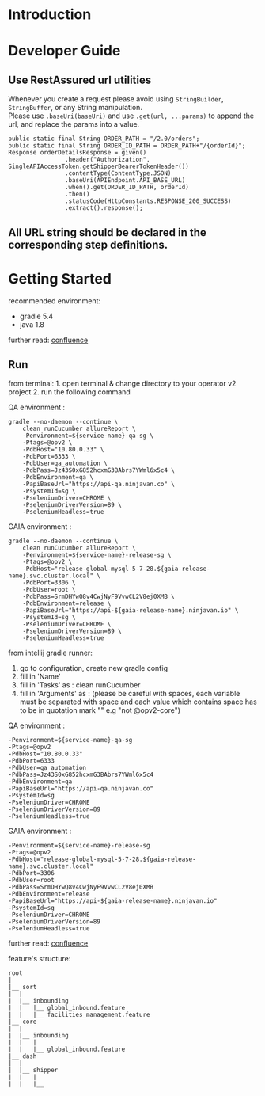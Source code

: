 # Introduction

# Developer Guide

## Use RestAssured url utilities
Whenever you create a request please avoid using `StringBuilder`, `StringBuffer`, or any String manipulation.  
Please use `.baseUri(baseUri)` and use `.get(url, ...params)` to append the url, and replace the params into a value.

```
public static final String ORDER_PATH = "/2.0/orders";
public static final String ORDER_ID_PATH = ORDER_PATH+"/{orderId}";
Response orderDetailsResponse = given()
                .header("Authorization", SingleAPIAccessToken.getShipperBearerTokenHeader())
                .contentType(ContentType.JSON)
                .baseUri(APIEndpoint.API_BASE_URL)
                .when().get(ORDER_ID_PATH, orderId)
                .then()
                .statusCode(HttpConstants.RESPONSE_200_SUCCESS)
                .extract().response();
```

## All URL string should be declared in the corresponding step definitions.

<h1>Getting Started</h1>

recommended environment:
- gradle 5.4
- java 1.8

further read: [confluence](https://confluence.ninjavan.co/display/NVQA/D+-+Environment+Setup)

<h2>Run</h2>
from terminal:
1. open terminal & change directory to your operator v2 project
2. run the following command

QA environment :

```
gradle --no-daemon --continue \
    clean runCucumber allureReport \
    -Penvironment=${service-name}-qa-sg \
    -Ptags=@opv2 \
    -PdbHost="10.80.0.33" \
    -PdbPort=6333 \
    -PdbUser=qa_automation \
    -PdbPass=Jz43S0xG852hcxmG3BAbrs7YWml6x5c4 \
    -PdbEnvironment=qa \
    -PapiBaseUrl="https://api-qa.ninjavan.co" \
    -PsystemId=sg \
    -PseleniumDriver=CHROME \
    -PseleniumDriverVersion=89 \
    -PseleniumHeadless=true
```

GAIA environment :
```
gradle --no-daemon --continue \
    clean runCucumber allureReport \
    -Penvironment=${service-name}-release-sg \
    -Ptags=@opv2 \
    -PdbHost="release-global-mysql-5-7-28.${gaia-release-name}.svc.cluster.local" \
    -PdbPort=3306 \
    -PdbUser=root \
    -PdbPass=SrmDHYwQ8v4CwjNyF9VvwCL2V8ej0XMB \
    -PdbEnvironment=release \
    -PapiBaseUrl="https://api-${gaia-release-name}.ninjavan.io" \
    -PsystemId=sg \
    -PseleniumDriver=CHROME \
    -PseleniumDriverVersion=89 \
    -PseleniumHeadless=true
```

from intellij gradle runner:
1. go to configuration, create new gradle config
2. fill in 'Name'
3. fill in 'Tasks' as : clean runCucumber
4. fill in 'Arguments' as : (please be careful with spaces, each variable must be separated with space and each value which contains space has to be in quotation mark "" e.g "not @opv2-core")


QA environment :
```
-Penvironment=${service-name}-qa-sg
-Ptags=@opv2
-PdbHost="10.80.0.33"
-PdbPort=6333
-PdbUser=qa_automation
-PdbPass=Jz43S0xG852hcxmG3BAbrs7YWml6x5c4
-PdbEnvironment=qa
-PapiBaseUrl="https://api-qa.ninjavan.co"
-PsystemId=sg
-PseleniumDriver=CHROME
-PseleniumDriverVersion=89
-PseleniumHeadless=true
```

GAIA environment :

```
-Penvironment=${service-name}-release-sg
-Ptags=@opv2
-PdbHost="release-global-mysql-5-7-28.${gaia-release-name}.svc.cluster.local"
-PdbPort=3306
-PdbUser=root
-PdbPass=SrmDHYwQ8v4CwjNyF9VvwCL2V8ej0XMB
-PdbEnvironment=release
-PapiBaseUrl="https://api-${gaia-release-name}.ninjavan.io"
-PsystemId=sg
-PseleniumDriver=CHROME
-PseleniumDriverVersion=89
-PseleniumHeadless=true
```

further read: [confluence](https://confluence.ninjavan.co/display/NVQA/E+-+Run+Automation+Project)

feature's structure:

```
root
|
|__ sort
|  |
|  |__ inbounding
|  |   |__ global_inbound.feature 
|  |   |__ facilities_management.feature
|__ core
|  |
|  |__ inbounding
|  |   |
|  |   |__ global_inbound.feature 
|__ dash
|  |
|  |__ shipper
|  |   |
|  |   |__ 
```
